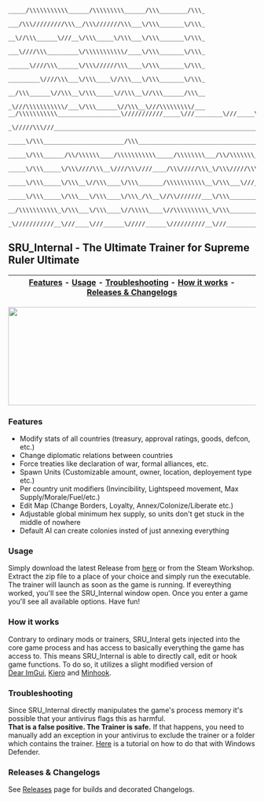 ```
                     _____/\\\\\\\\\\\______/\\\\\\\\\______/\\\________/\\\_
                      ___/\\\/////////\\\__/\\\///////\\\___\/\\\_______\/\\\_
                       __\//\\\______\///__\/\\\_____\/\\\___\/\\\_______\/\\\_
                        ___\////\\\_________\/\\\\\\\\\\\/____\/\\\_______\/\\\_
                         ______\////\\\______\/\\\//////\\\____\/\\\_______\/\\\_
                          _________\////\\\___\/\\\____\//\\\___\/\\\_______\/\\\_
                           __/\\\______\//\\\__\/\\\_____\//\\\__\//\\\______/\\\__
                            _\///\\\\\\\\\\\/___\/\\\______\//\\\__\///\\\\\\\\\/___
__/\\\\\\\\\\\__________________\///////////_____\///________\///_____\/////////______________________/\\\\\\____
 _\/////\\\///________________________________________________________________________________________\////\\\____
  _____\/\\\_______________________/\\\___________________________________________________________________\/\\\____
   _____\/\\\______/\\/\\\\\\____/\\\\\\\\\\\_____/\\\\\\\\___/\\/\\\\\\\___/\\/\\\\\\____/\\\\\\\\\_______\/\\\____
    _____\/\\\_____\/\\\////\\\__\////\\\////____/\\\/////\\\_\/\\\/////\\\_\/\\\////\\\__\////////\\\______\/\\\____
     _____\/\\\_____\/\\\__\//\\\____\/\\\_______/\\\\\\\\\\\__\/\\\___\///__\/\\\__\//\\\___/\\\\\\\\\\_____\/\\\____
      _____\/\\\_____\/\\\___\/\\\____\/\\\_/\\__\//\\///////___\/\\\_________\/\\\___\/\\\__/\\\/////\\\_____\/\\\____
       __/\\\\\\\\\\\_\/\\\___\/\\\____\//\\\\\____\//\\\\\\\\\\_\/\\\_________\/\\\___\/\\\_\//\\\\\\\\/\\__/\\\\\\\\\_
        _\///////////__\///____\///______\/////______\//////////__\///__________\///____\///___\////////\//__\/////////__
```          

## SRU_Internal - The **Ultimate** Trainer for Supreme Ruler Ultimate

| [Features](#features) - [Usage](#usage) - [Troubleshooting](#troubleshooting) - [How it works](#how-it-works) - [Releases & Changelogs](#releases--changelogs)|
:----------------------------------------------------------: |

<img src="https://bruh.games/internal/sru/github/main.png" width="600" height="200" />

### Features
- Modify stats of all countries (treasury, approval ratings, goods, defcon, etc.)
- Change diplomatic relations between countries
- Force treaties like declaration of war, formal alliances, etc.
- Spawn Units (Customizable amount, owner, location, deployement type etc.)
- Per country unit modifiers (Invincibility, Lightspeed movement, Max Supply/Morale/Fuel/etc.)
- Edit Map (Change Borders, Loyalty, Annex/Colonize/Liberate etc.)
- Adjustable global minimum hex supply, so units don't get stuck in the middle of nowhere
- Default AI can create colonies insted of just annexing everything

### Usage
Simply download the latest Release from [here](https://github.com/C0dingschmuser/SRU_Internal/releases) or from the Steam Workshop.
Extract the zip file to a place of your choice and simply run the executable. The trainer will launch as soon as the game is running.
If evereything worked, you'll see the SRU_Internal window open. Once you enter a game you'll see all available options. Have fun!

### How it works
Contrary to ordinary mods or trainers, SRU_Interal gets injected into the core game process and has access to basically everything the game has access to. This means SRU_Internal is able to directly call, edit or hook game functions. To do so, it utilizes a slight modified version of <br> [Dear ImGui](https://github.com/ocornut/imgui), [Kiero](https://github.com/Rebzzel/kiero) and [Minhook](https://github.com/TsudaKageyu/minhook).

### Troubleshooting
Since SRU_Internal directly manipulates the game's process memory it's possible that your antivirus flags this as harmful.<br>
**That is a false positive. The Trainer is safe.** If that happens, you need to manually add an exception in your antivirus to exclude the trainer or a folder which contains the trainer. [Here](https://support.microsoft.com/en-us/windows/add-an-exclusion-to-windows-security-811816c0-4dfd-af4a-47e4-c301afe13b26) is a tutorial on how to do that with Windows Defender.

### Releases & Changelogs
See [Releases](https://github.com/C0dingschmuser/SRU_Internal/releases) page for builds and decorated Changelogs. 